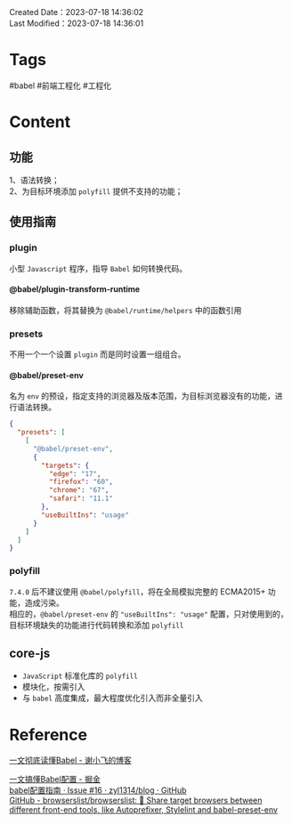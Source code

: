Created Date：2023-07-18 14:36:02  
Last Modified：2023-07-18 14:36:01

# Tags

#babel #前端工程化 #工程化

# Content

## 功能

1、语法转换；  
2、为目标环境添加 `polyfill` 提供不支持的功能；

## 使用指南

### plugin

小型 `Javascript` 程序，指导 `Babel` 如何转换代码。

#### @babel/plugin-transform-runtime

移除辅助函数，将其替换为 `@babel/runtime/helpers` 中的函数引用

### presets

不用一个一个设置 `plugin` 而是同时设置一组组合。

#### @babel/preset-env

名为 `env` 的预设，指定支持的浏览器及版本范围，为目标浏览器没有的功能，进行语法转换。

```json
{
  "presets": [
    [
      "@babel/preset-env",
      {
        "targets": {
          "edge": "17",
          "firefox": "60",
          "chrome": "67",
          "safari": "11.1"
        },
        "useBuiltIns": "usage"
      }
    ]
  ]
}
```

### polyfill

`7.4.0` 后不建议使用 `@babel/polyfill`，将在全局模拟完整的 ECMA2015+ 功能，造成污染。  
相应的，`@babel/preset-env` 的 `"useBuiltIns": "usage"` 配置，只对使用到的，目标环境缺失的功能进行代码转换和添加 `polyfill`

## core-js

- `JavaScript` 标准化库的 `polyfill`
- 模块化，按需引入
- 与 `babel` 高度集成，最大程度优化引入而非全量引入

# Reference

[一文彻底读懂Babel - 谢小飞的博客](https://xieyufei.com/2020/11/18/Babel-Practice.html)

[一文搞懂Babel配置 - 掘金](https://juejin.cn/post/7116698494827495454)  
[babel配置指南 · Issue #16 · zyl1314/blog · GitHub](https://github.com/zyl1314/blog/issues/16)  
[GitHub - browserslist/browserslist: 🦔 Share target browsers between different front-end tools, like Autoprefixer, Stylelint and babel-preset-env](https://github.com/browserslist/browserslist)
